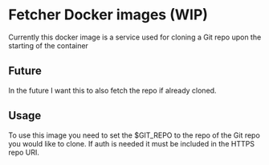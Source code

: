 # Fetcher Docker images (WIP)

Currently this docker image is a service used for cloning a Git repo upon the starting of the container

## Future

In the future I want this to also fetch the repo if already cloned.

## Usage

To use this image you need to set the \$GIT_REPO to the repo of the Git repo you would like to clone. If auth is needed it must be included in the HTTPS repo URI.
